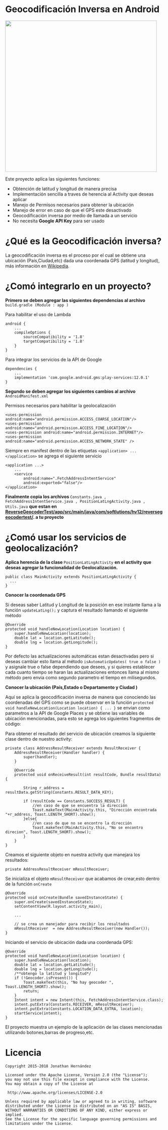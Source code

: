 # Geocodificación Inversa en Android


<img src="https://github.com/jonathancplusplus/ReverseGeocoderTest/blob/master/example_geocoder.png" width="480">

Este proyecto aplica las siguientes funciones:

* Obtención de latitud y longitud de manera precisa
* Implementación sencilla a traves de herencia al Activity que deseas aplicar
* Manejo de Permisos necesarios para obtener la ubicación
* Manejo de error en caso de que el GPS este desactivado
* Geocodificación inversa por medio de llamada a un servicio
* No necesita <b> Google API Key</b> para ser usado

# ¿Qué es la Geocodificación inversa?

La geocodificación inversa es el proceso por el cual se obtiene una ubicación (País,Ciudad,etc) dada una coordenada GPS (latitud y longitud), más información en [Wikipedia](https://en.wikipedia.org/wiki/Reverse_geocoding).


# ¿Comó integrarlo en un proyecto?

<b>Primero se deben agregar las siguientes dependencias al archivo </b> ``` build.gradle (Module : app ) ```

Para habilitar el uso de Lambda

    android {
        ...
        compileOptions {
            sourceCompatibility = '1.8'
            targetCompatibility = '1.8'
        }
    }
Para integrar los servicios de la API de Google

    dependencies {
        ...
        implementation 'com.google.android.gms:play-services:12.0.1'
    }

<b> Segundo se deben agregar los siguientes cambios al archivo </b> ``` AndroidManifest.xml```

Permisos necesarios para habilitar la geolocalización

    <uses-permission android:name="android.permission.ACCESS_COARSE_LOCATION"/>
    <uses-permission android:name="android.permission.ACCESS_FINE_LOCATION"/>
    <uses-permission android:name="android.permission.INTERNET"/>
    <uses-permission android:name="android.permission.ACCESS_NETWORK_STATE" />

Siempre en manifest dentro de las etiquetas ``` <application> ... </application> ``` se agrega el siguiente servicio

    <application ...>
        ... 
        <service
            android:name=".FetchAddressIntentService"
            android:exported="false"/>
    </application>
  
<b> Finalmente copia los archivos </b>  ``` Constants.java , FetchAddressIntentService.java , PositionLatLngActivity.java , Utils.java ``` <b> que estan en [ReverseGeocoderTest/app/src/main/java/com/softlutions/hv12/reversegeocodertest/](https://github.com/jonathancplusplus/ReverseGeocoderTest/tree/master/app/src/main/java/com/softlutions/hv12/reversegeocodertest). a tu proyecto </b>

# ¿Comó usar los servicios de geolocalización?

<b> Aplica herencia de la clase </b> ``` PositionLatLngActivity ``` <b> en el activity que deseas agregar la funcionalidad de Geolocalización. </b>

    public class MainActivity extends PositionLatLngActivity {
      ...
    }
<b> Conocer la coordenada GPS </b>

Si deseas saber Latitud y Longitud de la posición en ese instante llama a la función ``` updateLatLng(); ``` y captura el resultado llamando el siguiente método
    
    
    @Override
    protected void handleNewLocation(Location location) {
        super.handleNewLocation(location);
        double lat = location.getLatitude();
        double lng = location.getLongitude();
    }
    
Por defecto las actualizaciones automáticas estan desactivadas pero si deseas cambiar esto llama al método ``` isAutomaticUpdates( true o false ) ``` y asignale true o false dependiendo que desees, y si quieres establecer cada cuanto tiempo se haran las actualizaciones entonces llama al mismo método pero envia como segundo parametro el tiempo en milisegundos.

<b> Conocer la ubicación (País,Estado o Departamento y Ciudad ) </b>

Aquí se aplica la geocodificación inversa de manera que conociendo las coordenadas del GPS como se puede observar en la función ``` protected void handleNewLocation(Location location) { ... } ``` se envian como parametros a la API de Google Places y se obtiene las variables de ubicación mencionadas, para esto se agrega los siguientes fragmentos de código:

Para obtener el resultado del servicio de ubicación creamos la siguiente clase dentro de nuestro activity:

    private class AddressResultReceiver extends ResultReceiver {
        AddressResultReceiver(Handler handler) {
            super(handler);
        }

        @Override
        protected void onReceiveResult(int resultCode, Bundle resultData) {
        
            String r_address = resultData.getString(Constants.RESULT_DATA_KEY);
            
            if (resultCode == Constants.SUCCESS_RESULT) {
                //en caso de que se encuentra la dirección
                Toast.makeText(MainActivity.this, "Dirección encontrada "+r_address, Toast.LENGTH_SHORT).show();
            }else{
                //en caso de que no se encontro la dirección
                Toast.makeText(MainActivity.this, "No se encontro direcion", Toast.LENGTH_SHORT).show();
            }
        }
    }

Creamos el siguiente objeto en nuestra activity que manejara los resultados:

    private AddressResultReceiver mResultReceiver;
    
Se inicializa el objeto ``` mResultReceiver ``` que acabamos de crear,esto dentro de la función ``` onCreate ```

    @Override
    protected void onCreate(Bundle savedInstanceState) {
        super.onCreate(savedInstanceState);
        setContentView(R.layout.activity_main);
        
        ...
        
        // se crea un manejador para recibir los resultados
        mResultReceiver  = new AddressResultReceiver(new Handler());   
    }

Iniciando el servicio de ubicación dada una coordenada GPS:

    @Override
    protected void handleNewLocation(Location location) {
        super.handleNewLocation(location);
        double lat = location.getLatitude();
        double lng = location.getLongitude();
        /**obtengo la latitud y longitud*/
        if (!Geocoder.isPresent()) {
            Toast.makeText(this, "No hay geocoder ", Toast.LENGTH_SHORT).show();
            return;
        }
        Intent intent = new Intent(this, FetchAddressIntentService.class);
        intent.putExtra(Constants.RECEIVER, mResultReceiver);
        intent.putExtra(Constants.LOCATION_DATA_EXTRA, location);
        startService(intent);
    }


El proyecto muestra un ejemplo de la aplicación de las clases mencionadas utilizando botones,barras de progreso,etc.


# Licencia

    Copyright 2015-2018 Jonathan Hernández

    Licensed under the Apache License, Version 2.0 (the "License");
    you may not use this file except in compliance with the License.
    You may obtain a copy of the License at

     http://www.apache.org/licenses/LICENSE-2.0

    Unless required by applicable law or agreed to in writing, software
    distributed under the License is distributed on an "AS IS" BASIS,
    WITHOUT WARRANTIES OR CONDITIONS OF ANY KIND, either express or implied.
    See the License for the specific language governing permissions and
    limitations under the License.
